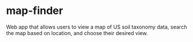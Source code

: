 # map-finder

Web app that allows users to view a map of US soil taxonomy data, search the map based on location, and choose their desired view.




